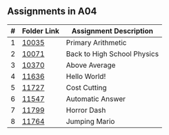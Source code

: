 ##  Assignments in A04

|   #   | Folder Link | Assignment Description |
| :---: | ----------- | ---------------------- |
|   1   | [10035](./10035)    | Primary Arithmetic          |
|   2   | [10071](./10071)    | Back to High School Physics        |
|   3   | [10370](./10370)    | Above Average          |
|   4   | [11636](./11636)    | Hello World!         |
|   5   | [11727](./11727)    | Cost Cutting         |
|   6   | [11547](./11547)    | Automatic Answer        |
|   7   | [11799](./11799)    | Horror Dash        |
|   8   | [11764](./11764)    | Jumping Mario        |